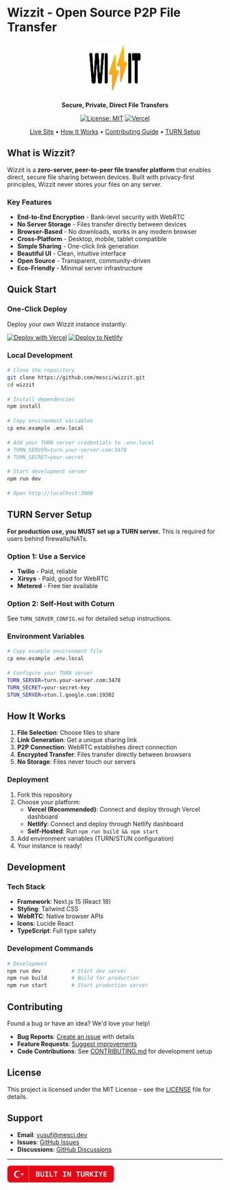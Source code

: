 # Wizzit - Open Source P2P File Transfer

<div align="center">
  <img src="public/logo.svg" alt="Wizzit Logo" width="120" height="120">
  
  **Secure, Private, Direct File Transfers**
  
  [![License: MIT](https://img.shields.io/badge/License-MIT-yellow.svg)](LICENSE)
  [![Vercel](https://img.shields.io/badge/Deploy-Vercel-black.svg)](https://vercel.com/new/clone?repository-url=https://github.com/mesci/wizzit)
  
  [Live Site](https://wizzit.org) • [How It Works](https://wizzit.org/how-it-works) • [Contributing Guide](CONTRIBUTING.md) • [TURN Setup](TURN_SERVER_CONFIG.md)
</div>

## What is Wizzit?

Wizzit is a **zero-server, peer-to-peer file transfer platform** that enables direct, secure file sharing between devices. Built with privacy-first principles, Wizzit never stores your files on any server.

### Key Features

- **End-to-End Encryption** - Bank-level security with WebRTC
- **No Server Storage** - Files transfer directly between devices
- **Browser-Based** - No downloads, works in any modern browser
- **Cross-Platform** - Desktop, mobile, tablet compatible
- **Simple Sharing** - One-click link generation
- **Beautiful UI** - Clean, intuitive interface
- **Open Source** - Transparent, community-driven
- **Eco-Friendly** - Minimal server infrastructure

## Quick Start

### One-Click Deploy

Deploy your own Wizzit instance instantly:

[![Deploy with Vercel](https://vercel.com/button)](https://vercel.com/new/clone?repository-url=https://github.com/mesci/wizzit)
[![Deploy to Netlify](https://www.netlify.com/img/deploy/button.svg)](https://app.netlify.com/start/deploy?repository=https://github.com/mesci/wizzit)

### Local Development

```bash
# Clone the repository
git clone https://github.com/mesci/wizzit.git
cd wizzit

# Install dependencies
npm install

# Copy environment variables
cp env.example .env.local

# Add your TURN server credentials to .env.local
# TURN_SERVER=turn.your-server.com:3478
# TURN_SECRET=your-secret

# Start development server
npm run dev

# Open http://localhost:3000
```

## TURN Server Setup

**For production use, you MUST set up a TURN server.** This is required for users behind firewalls/NATs.

### Option 1: Use a Service
- **Twilio** - Paid, reliable
- **Xirsys** - Paid, good for WebRTC
- **Metered** - Free tier available

### Option 2: Self-Host with Coturn
See `TURN_SERVER_CONFIG.md` for detailed setup instructions.

### Environment Variables

```bash
# Copy example environment file
cp env.example .env.local

# Configure your TURN server
TURN_SERVER=turn.your-server.com:3478
TURN_SECRET=your-secret-key
STUN_SERVER=stun.l.google.com:19302
```

## How It Works

1. **File Selection**: Choose files to share
2. **Link Generation**: Get a unique sharing link  
3. **P2P Connection**: WebRTC establishes direct connection
4. **Encrypted Transfer**: Files transfer directly between browsers
5. **No Storage**: Files never touch our servers

### Deployment

1. Fork this repository
2. Choose your platform:
   - **Vercel (Recommended)**: Connect and deploy through Vercel dashboard
   - **Netlify**: Connect and deploy through Netlify dashboard
   - **Self-Hosted**: Run `npm run build && npm start`
3. Add environment variables (TURN/STUN configuration)
4. Your instance is ready!

## Development

### Tech Stack

- **Framework**: Next.js 15 (React 18)
- **Styling**: Tailwind CSS
- **WebRTC**: Native browser APIs
- **Icons**: Lucide React
- **TypeScript**: Full type safety

### Development Commands

```bash
# Development
npm run dev          # Start dev server
npm run build        # Build for production
npm run start        # Start production server
```

## Contributing

Found a bug or have an idea? We'd love your help! 

- **Bug Reports**: [Create an issue](../../issues/new) with details
- **Feature Requests**: [Suggest improvements](../../issues/new) 
- **Code Contributions**: See [CONTRIBUTING.md](CONTRIBUTING.md) for development setup

## License

This project is licensed under the MIT License - see the [LICENSE](LICENSE) file for details.

## Support

- **Email**: [yusuf@mesci.dev](mailto:yusuf@mesci.dev)
- **Issues**: [GitHub Issues](../../issues)
- **Discussions**: [GitHub Discussions](../../discussions)

---

<div align="left">
  <img src="public/built-in-turkiye.svg" alt="Built in Turkiye" height="40">
</div> 